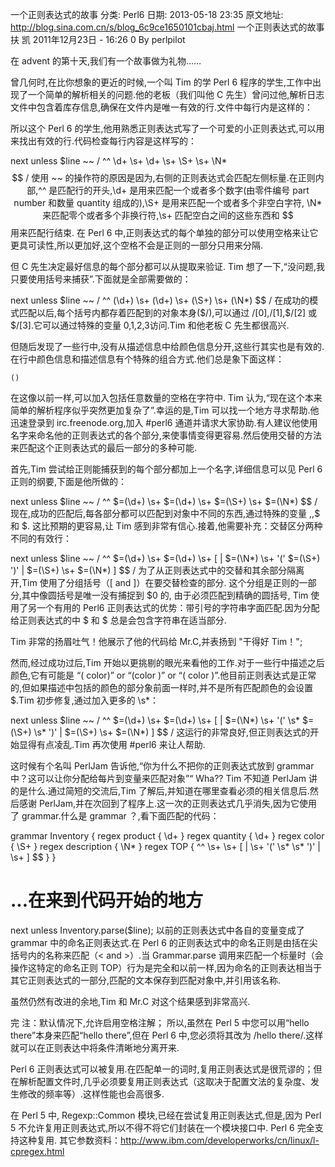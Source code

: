 一个正则表达式的故事
分类: Perl6
日期: 2013-05-18 23:35
原文地址: http://blog.sina.com.cn/s/blog_6c9ce1650101cbaj.html
一个正则表达式的故事
扶 凯 2011年12月23日 - 16:26 0
By perlpilot


在 advent 的第十天,我们有一个故事做为礼物……


曾几何时,在比你想象的更近的时候,一个叫 Tim 的学 Perl 6 程序的学生,工作中出现了一个简单的解析相关的问题.他的老板（我们叫他 C 先生）曾问过他,解析日志文件中包含着库存信息,确保在文件内是唯一有效的行.文件中每行内是这样的：
   


所以这个 Perl 6 的学生,他用熟悉正则表达式写了一个可爱的小正则表达式,可以用来找出有效的行.代码检查每行内容是这样写的：




next unless $line ~~ / ^^ \d+ \s+ \d+ \s+ \S+ \s+ \N* $$ /
使用 ~~ 的操作符的原因是因为,右侧的正则表达式会匹配左侧标量.在正则内部,^^ 是匹配行的开头,\d+ 是用来匹配一个或者多个数字(由零件编号 part number 和数量 quantity 组成的),\S+ 是用来匹配一个或者多个非空白字符,
  \N* 来匹配零个或者多个非换行符,\s+ 匹配空白之间的这些东西和 $$ 用来匹配行结束.
在 Perl 6 中,正则表达式的每个单独的部分可以使用空格来让它更具可读性,所以更加好,这个空格不会是正则的一部分只用来分隔.


但 C 先生决定最好信息的每个部分都可以从提取来验证. Tim 想了一下,“没问题,我只要使用括号来捕获”.下面就是全部需要做的：




next unless $line ~~ / ^^ (\d+) \s+ (\d+) \s+ (\S+) \s+ (\N*) $$ /
在成功的模式匹配以后,每个括号内都存着匹配到的对象本身($/),可以通过 $/[0],$/[1],$/[2] 或 $/[3].它可以通过特殊的变量 $0,$1,$2,$3访问.Tim 和他老板 C 先生都很高兴.


但随后发现了一些行中,没有从描述信息中给颜色信息分开,这些行其实也是有效的.在行中颜色信息和描述信息有个特殊的组合方式.他们总是象下面这样：


    ()


在这像以前一样,可以加入包括任意数量的空格在字符中. Tim 认为,“现在这个本来简单的解析程序似乎突然更加复杂了”.幸运的是,Tim 可以找一个地方寻求帮助.他迅速登录到 irc.freenode.org,加入 #perl6 通道并请求大家协助.有人建议他使用名字来命名他的正则表达式的各个部分,来使事情变得更容易.然后使用交替的方法来匹配这个正则表达式的最后一部分的多种可能.


首先,Tim 尝试给正则能捕获到的每个部分都加上一个名字,详细信息可以见 Perl 6 正则的纲要,下面是他所做的：






next unless $line ~~ 
    / ^^ $=(\d+) \s+ $=(\d+) \s+ $=(\S+) \s+ $=(\N*) $$ /
现在,成功的匹配后,每各部分都可以匹配到对象中不同的东西,通过特殊的变量 $,$,$ 和 $.
这比预期的更容易,让 Tim 感到非常有信心.接着,他需要补充：交替区分两种不同的有效行：


















next unless $line ~~ / ^^
    $=(\d+) \s+ $=(\d+) \s+
    [
    | $=(\N*) \s+ '(' $=(\S+) ')'
    | $=(\S+) \s+ $=(\N*)
    ]
  $$
/
为了从正则表达式中的交替和其余部分隔离开,Tim 使用了分组括号（[ and ]）在要交替检查的部分.
这个分组是正则的一部分,其中像圆括号是唯一没有捕捉到 $0 的, 由于必须匹配到精确的圆括号, Tim 使用了另一个有用的 Perl6 正则表达式的优势：带引号的字符串字面匹配.因为分配给正则表达式的中 $ 和 $ 总是会包含字符串在适当部分.


Tim 非常的扬眉吐气！他展示了他的代码给 Mr.C,并表扬到 "干得好 Tim！";


然而,经过成功过后,Tim 开始以更挑剔的眼光来看他的工作.对于一些行中描述之后颜色,它有可能是 “( color)” or “(color )” or “( color )”.他目前正则表达式是正常的,但如果描述中包括的颜色的部分象前面一样时,并不是所有匹配颜色的会设置 $.Tim 初步修复,通过加入更多的 \s*：


















next unless $line ~~ / ^^
    $=(\d+) \s+ $=(\d+) \s+
    [
    | $=(\N*) \s+ '(' \s* $=(\S+) \s* ')'
    | $=(\S+) \s+ $=(\N*)
    ]
  $$
/
这运行的非常良好,但正则表达式的开始显得有点凌乱.Tim 再次使用 #perl6 来让人帮助.


这时候有个名叫 PerlJam 告诉他,“你为什么不把你的正则表达式放到 grammar 中？这可以让你分配给每片到变量来匹配对象”“ Wha?? Tim 不知道 PerlJam 讲的是什么.通过简短的交流后,Tim 了解后,并知道在哪里查看必须的相关信息后.然后感谢 PerlJam,并在次回到了程序上.这一次的正则表达式几乎消失,因为它使用了 grammar.什么是 grammar ？,看下面匹配的代码：
































grammar Inventory {
    regex product { \d+ }
    regex quantity { \d+ }
    regex color { \S+ }
    regex description { \N* }
    regex TOP { ^^ \s+   \s+
                [
                | \s+ '(' \s* \s*   ')'
                | \s+
                ]
                $$
    }
}
# ...在来到代码开始的地方
  next unless Inventory.parse($line);
以前的正则表达式中各自的变量变成了 grammar 中的命名正则表达式.在 Perl 6 的正则表达式中的命名正则是由括在尖括号内的名称来匹配（< and >）.当 Grammar.parse 调用来匹配一个标量时（会操作这特定的命名正则 TOP）行为是完全和以前一样,因为命名的正则表达相当于其它正则表达式的一部分,匹配的文本保存到匹配对象中,并引用该名称.


虽然仍然有改进的余地,Tim 和 Mr.C 对这个结果感到非常高兴.


完
注：默认情况下,允许启用空格注解； 所以,虽然在 Perl 5 中您可以用“hello there”本身来匹配“hello there”,但在 Perl 6 中,您必须将其改为 /hello there/.这样就可以在正则表达中将条件清晰地分离开来.


Perl 6 正则表达式可以被复用.在匹配单一的词时,复用正则表达式是很荒谬的；但在解析配置文件时,几乎必须要复用正则表达式（这取决于配置文法的复杂度、发生修改的频率等）.这样性能也会高很多.


在 Perl 5 中, Regexp::Common 模块,已经在尝试复用正则表达式,但是,因为 Perl 5 不允许复用正则表达式,所以不得不将它们封装在一个模块接口中. Perl 6 完全支持这种复用.
其它参数资料：http://www.ibm.com/developerworks/cn/linux/l-cpregex.html